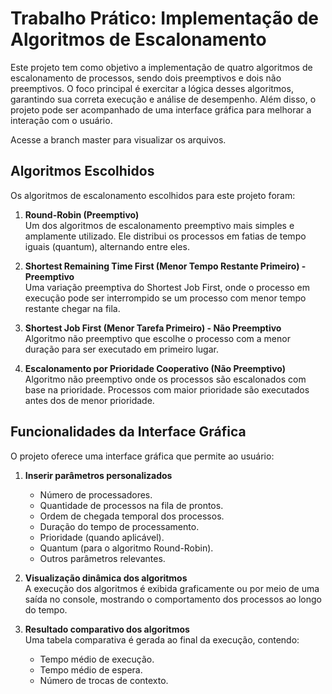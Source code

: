 # Trabalho Prático: Implementação de Algoritmos de Escalonamento

Este projeto tem como objetivo a implementação de quatro algoritmos de escalonamento de processos, sendo dois preemptivos e dois não preemptivos. O foco principal é exercitar a lógica desses algoritmos, garantindo sua correta execução e análise de desempenho. Além disso, o projeto pode ser acompanhado de uma interface gráfica para melhorar a interação com o usuário.

Acesse a branch master para visualizar os arquivos.

## Algoritmos Escolhidos
Os algoritmos de escalonamento escolhidos para este projeto foram:

1. **Round-Robin (Preemptivo)**  
   Um dos algoritmos de escalonamento preemptivo mais simples e amplamente utilizado. Ele distribui os processos em fatias de tempo iguais (quantum), alternando entre eles.

2. **Shortest Remaining Time First (Menor Tempo Restante Primeiro) - Preemptivo**  
   Uma variação preemptiva do Shortest Job First, onde o processo em execução pode ser interrompido se um processo com menor tempo restante chegar na fila.

3. **Shortest Job First (Menor Tarefa Primeiro) - Não Preemptivo**  
   Algoritmo não preemptivo que escolhe o processo com a menor duração para ser executado em primeiro lugar.

4. **Escalonamento por Prioridade Cooperativo (Não Preemptivo)**  
   Algoritmo não preemptivo onde os processos são escalonados com base na prioridade. Processos com maior prioridade são executados antes dos de menor prioridade.

## Funcionalidades da Interface Gráfica
O projeto oferece uma interface gráfica que permite ao usuário:

1. **Inserir parâmetros personalizados**  
   - Número de processadores.
   - Quantidade de processos na fila de prontos.
   - Ordem de chegada temporal dos processos.
   - Duração do tempo de processamento.
   - Prioridade (quando aplicável).
   - Quantum (para o algoritmo Round-Robin).
   - Outros parâmetros relevantes.

2. **Visualização dinâmica dos algoritmos**  
   A execução dos algoritmos é exibida graficamente ou por meio de uma saída no console, mostrando o comportamento dos processos ao longo do tempo.

3. **Resultado comparativo dos algoritmos**  
   Uma tabela comparativa é gerada ao final da execução, contendo:
   - Tempo médio de execução.
   - Tempo médio de espera.
   - Número de trocas de contexto.
